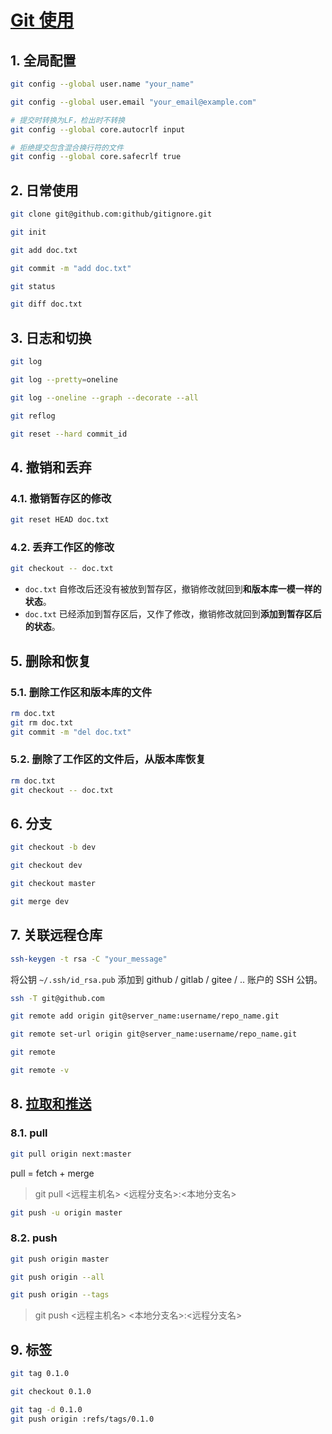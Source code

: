 # [Git 使用](https://www.liaoxuefeng.com/wiki/896043488029600)

## 1. 全局配置

```bash
git config --global user.name "your_name"
```

```bash
git config --global user.email "your_email@example.com"
```

```bash
# 提交时转换为LF，检出时不转换
git config --global core.autocrlf input
```

```bash
# 拒绝提交包含混合换行符的文件
git config --global core.safecrlf true
```

## 2. 日常使用

```bash
git clone git@github.com:github/gitignore.git
```

```bash
git init
```

```bash
git add doc.txt
```

```bash
git commit -m "add doc.txt"
```

```bash
git status
```

```bash
git diff doc.txt
```

## 3. 日志和切换

```bash
git log
```

```bash
git log --pretty=oneline
```

```bash
git log --oneline --graph --decorate --all
```

```bash
git reflog
```

```bash
git reset --hard commit_id
```

## 4. 撤销和丢弃

### 4.1. 撤销暂存区的修改

```bash
git reset HEAD doc.txt
```

### 4.2. 丢弃工作区的修改

```bash
git checkout -- doc.txt
```

- `doc.txt` 自修改后还没有被放到暂存区，撤销修改就回到**和版本库一模一样的状态**。
- `doc.txt` 已经添加到暂存区后，又作了修改，撤销修改就回到**添加到暂存区后的状态**。

## 5. 删除和恢复

### 5.1. 删除工作区和版本库的文件

```bash
rm doc.txt
git rm doc.txt
git commit -m "del doc.txt"
```

### 5.2. 删除了工作区的文件后，从版本库恢复

```bash
rm doc.txt
git checkout -- doc.txt
```

## 6. 分支

```bash
git checkout -b dev
```

```bash
git checkout dev
```

```bash
git checkout master
```

```bash
git merge dev
```

## 7. 关联远程仓库

```bash
ssh-keygen -t rsa -C "your_message"
```

将公钥 `~/.ssh/id_rsa.pub` 添加到 github / gitlab / gitee / .. 账户的 SSH 公钥。

```bash
ssh -T git@github.com
```

```bash
git remote add origin git@server_name:username/repo_name.git
```

```bash
git remote set-url origin git@server_name:username/repo_name.git
```

```bash
git remote
```

```bash
git remote -v
```

## 8. [拉取和推送](https://www.cnblogs.com/xiaopangjr/p/7469687.html)

### 8.1. pull

```bash
git pull origin next:master
```

pull = fetch + merge

> git pull <远程主机名> <远程分支名>:<本地分支名>

```bash
git push -u origin master
```

### 8.2. push

```bash
git push origin master
```

```bash
git push origin --all
```

```bash
git push origin --tags
```

> git push <远程主机名> <本地分支名>:<远程分支名>

## 9. 标签

```bash
git tag 0.1.0
```

```bash
git checkout 0.1.0
```

```bash
git tag -d 0.1.0
git push origin :refs/tags/0.1.0
```

